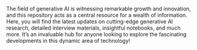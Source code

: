 The field of generative AI is witnessing remarkable growth and innovation, and this repository acts as a central resource for a wealth of information. Here, you will find the latest updates on cutting-edge generative AI research, detailed interview materials, insightful notebooks, and much more. It’s an invaluable hub for anyone looking to explore the fascinating developments in this dynamic area of technology!
